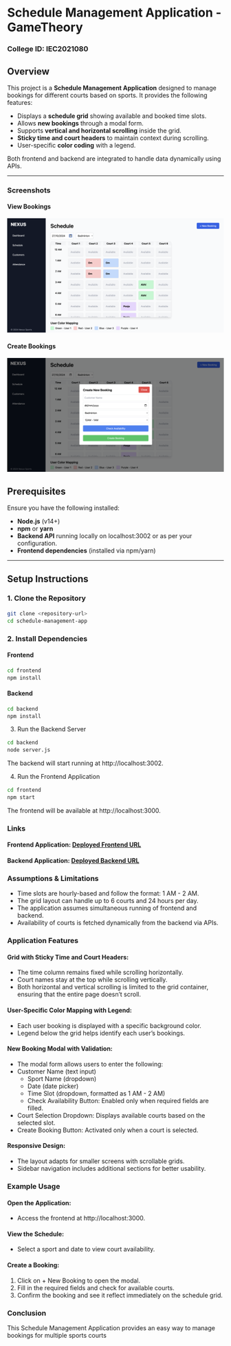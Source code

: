 # Schedule Management Application - GameTheory

### College ID: IEC2021080

## Overview

This project is a **Schedule Management Application** designed to manage bookings for different courts based on sports. It provides the following features:

- Displays a **schedule grid** showing available and booked time slots.
- Allows **new bookings** through a modal form.
- Supports **vertical and horizontal scrolling** inside the grid.
- **Sticky time and court headers** to maintain context during scrolling.
- User-specific **color coding** with a legend.

Both frontend and backend are integrated to handle data dynamically using APIs.

---

### Screenshots

#### View Bookings

![View Bookings](frontend/public/Screenshots/View%20Bookings.png)


#### Create Bookings
![Create Bookings](frontend/public/Screenshots/Create%20Bookings.png)

## Prerequisites

Ensure you have the following installed:

- **Node.js** (v14+)
- **npm** or **yarn**
- **Backend API** running locally on localhost:3002 or as per your configuration.
- **Frontend dependencies** (installed via npm/yarn)

---

## Setup Instructions

### 1. Clone the Repository
```bash I'm A tab
git clone <repository-url>
cd schedule-management-app
```


### 2. Install Dependencies
#### Frontend

```bash I'm A tab
cd frontend
npm install
```

#### Backend
```bash I'm A tab
cd backend
npm install
```
3. Run the Backend Server
```bash I'm A tab
cd backend
node server.js
```
The backend will start running at http://localhost:3002.

4. Run the Frontend Application
```bash I'm A tab
cd frontend
npm start
```
The frontend will be available at http://localhost:3000.

### Links
#### Frontend Application: [Deployed Frontend URL](https://gametheory-sde-assign.vercel.app/)
#### Backend Application: [Deployed Backend URL](https://dashboard.render.com/web/srv-cs82k656l47c739cegg0)

### Assumptions & Limitations
- Time slots are hourly-based and follow the format: 1 AM - 2 AM.
- The grid layout can handle up to 6 courts and 24 hours per day.
- The application assumes simultaneous running of frontend and backend.
- Availability of courts is fetched dynamically from the backend via APIs.

### Application Features
#### Grid with Sticky Time and Court Headers:

- The time column remains fixed while scrolling horizontally.
- Court names stay at the top while scrolling vertically.
- Both horizontal and vertical scrolling is limited to the grid container, ensuring that the entire page doesn’t scroll.

#### User-Specific Color Mapping with Legend:

- Each user booking is displayed with a specific background color.
- Legend below the grid helps identify each user’s bookings.

#### New Booking Modal with Validation:

- The modal form allows users to enter the following:
- Customer Name (text input)
    - Sport Name (dropdown)
    - Date (date picker)
    - Time Slot (dropdown, formatted as 1 AM - 2 AM)
    - Check Availability Button: Enabled only when required fields are filled.
- Court Selection Dropdown: Displays available courts based on  the selected slot.
- Create Booking Button: Activated only when a court is selected.

#### Responsive Design:

- The layout adapts for smaller screens with scrollable grids.
- Sidebar navigation includes additional sections for better usability.

### Example Usage
#### Open the Application:
- Access the frontend at http://localhost:3000.
#### View the Schedule:
- Select a sport and date to view court availability.
#### Create a Booking:

1. Click on + New Booking to open the modal.
2. Fill in the required fields and check for available courts.
3. Confirm the booking and see it reflect immediately on the schedule grid.

### Conclusion
This Schedule Management Application provides an easy way to manage bookings for multiple sports courts
